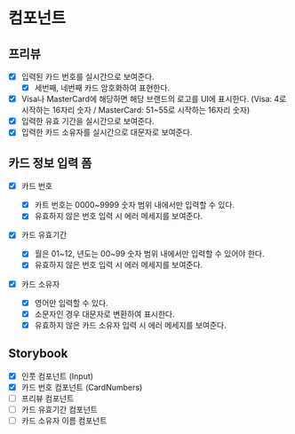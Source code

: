 # 컴포넌트

## 프리뷰

- [x] 입력된 카드 번호를 실시간으로 보여준다.
  - [x] 세번째, 네번째 카드 암호화하여 표현한다.
- [x] Visa나 MasterCard에 해당하면 해당 브랜드의 로고를 UI에 표시한다. (Visa: 4로 시작하는 16자리 숫자 / MasterCard: 51~55로 시작하는 16자리 숫자)
- [x] 입력한 유효 기간을 실시간으로 보여준다.
- [x] 입력한 카드 소유자를 실시간으로 대문자로 보여준다.

## 카드 정보 입력 폼

- [x] 카드 번호

  - [x] 카트 번호는 0000~9999 숫자 범위 내에서만 입력할 수 있다.
  - [x] 유효하지 않은 번호 입력 시 에러 메세지를 보여준다.

- [x] 카드 유효기간

  - [x] 월은 01~12, 년도는 00~99 숫자 범위 내에서만 입력할 수 있어야 한다.
  - [x] 유효하지 않은 번호 입력 시 에러 메세지를 보여준다.

- [x] 카드 소유자
  - [x] 영어만 입력할 수 있다.
  - [x] 소문자인 경우 대문자로 변환하여 표시한다.
  - [x] 유효하지 않은 카드 소유자 입력 시 에러 메세지를 보여준다.

## Storybook

- [x] 인풋 컴포넌트 (Input)
- [x] 카드 번호 컴포넌트 (CardNumbers)
- [ ] 프리뷰 컴포넌트
- [ ] 카드 유효기간 컴포넌트
- [ ] 카드 소유자 이름 컴포넌트
